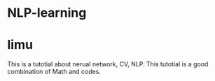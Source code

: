 # NLP-learning

# limu
This is a tutotial about nerual network, CV, NLP.
This tutotial is a good combination of Math and codes.
